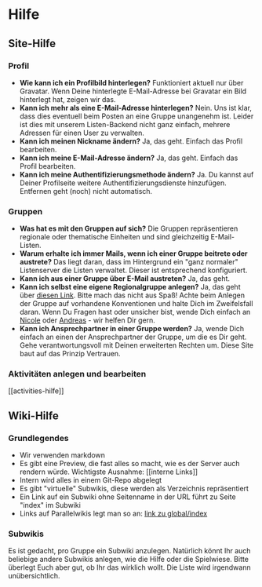 # Hilfe

## Site-Hilfe

### Profil

- **Wie kann ich ein Profilbild hinterlegen?**
Funktioniert aktuell nur über Gravatar. Wenn Deine hinterlegte E-Mail-Adresse bei Gravatar ein Bild hinterlegt hat, zeigen wir das.
- **Kann ich mehr als eine E-Mail-Adresse hinterlegen?**
Nein. Uns ist klar, dass dies eventuell beim Posten an eine Gruppe unangenehm ist. Leider ist dies mit unserem Listen-Backend nicht ganz einfach, mehrere Adressen für einen User zu verwalten.
- **Kann ich meinen Nickname ändern?**
Ja, das geht. Einfach das Profil bearbeiten.
- **Kann ich meine E-Mail-Adresse ändern?**
Ja, das geht. Einfach das Profil bearbeiten.
- **Kann ich meine Authentifizierungsmethode ändern?**
Ja. Du kannst auf Deiner Profilseite weitere Authentifizierungsdienste hinzufügen. Entfernen geht (noch) nicht automatisch.

### Gruppen

- **Was hat es mit den Gruppen auf sich?**
Die Gruppen repräsentieren regionale oder thematische Einheiten und sind gleichzeitig E-Mail-Listen.
- **Warum erhalte ich immer Mails, wenn ich einer Gruppe beitrete oder austrete?**
Das liegt daran, dass im Hintergrund ein "ganz normaler" Listenserver die Listen verwaltet. Dieser ist entsprechend konfiguriert.
- **Kann ich aus einer Gruppe über E-Mail austreten?**
Ja, das geht.
- **Kann ich selbst eine eigene Regionalgruppe anlegen?**
Ja, das geht über [diesen Link](/groups/new). Bitte mach das nicht aus Spaß! Achte beim Anlegen der Gruppe auf vorhandene Konventionen und halte Dich im Zweifelsfall daran. Wenn Du Fragen hast oder unsicher bist, wende Dich einfach an [Nicole](/members/Nicole) oder [Andreas](/members/leider) - wir helfen Dir gern.
- **Kann ich Ansprechpartner in einer Gruppe werden?**
Ja, wende Dich einfach an einen der Ansprechpartner der Gruppe, um die es Dir geht. Gehe verantwortungsvoll mit Deinen erweiterten Rechten um. Diese Site baut auf das Prinzip Vertrauen.

### Aktivitäten anlegen und bearbeiten
[[activities-hilfe]]


## Wiki-Hilfe
### Grundlegendes

- Wir verwenden markdown
- Es gibt eine Preview, die fast alles so macht, wie es der Server auch rendern würde. Wichtigste Ausnahme: [[interne Links]]
- Intern wird alles in einem Git-Repo abgelegt
- Es gibt "virtuelle" Subwikis, diese werden als Verzeichnis repräsentiert
- Ein Link auf ein Subwiki ohne Seitenname in der URL führt zu Seite "index" im Subwiki
- Links auf Parallelwikis legt man so an: [link zu global/index](../global/index)

### Subwikis

Es ist gedacht, pro Gruppe ein Subwiki anzulegen. Natürlich könnt Ihr auch beliebige andere Subwikis anlegen, wie die Hilfe oder die Spielwiese. Bitte überlegt Euch aber gut, ob Ihr das wirklich wollt. Die Liste wird irgendwann unübersichtlich.